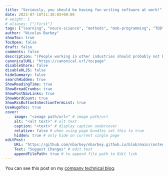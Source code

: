 ```yaml
---
title: "Seriously, you should be having fun writing software at work!"
date: 2023-07-18T11:30:03+00:00
# weight: 1
# aliases: ["/first"]
tags: ["learning", "neuro-science", "methods", "mob-programming", "TDD"]
author: "Nicolas Barbey"
showToc: true
TocOpen: false
draft: false
comments: false
description: "(People working in other industries should probably not be miserable at work either, but that is not the concern of this article.)"
canonicalURL: "https://canonical.url/to/page"
disableShare: false
disableHLJS: false
hideSummary: false
searchHidden: true
ShowReadingTime: true
ShowBreadCrumbs: true
ShowPostNavLinks: true
ShowWordCount: true
ShowRssButtonInSectionTermList: true
UseHugoToc: true
cover:
    image: "<image path/url>" # image path/url
    alt: "<alt text>" # alt text
    caption: "<text>" # display caption undercover
    relative: false # when using page bundles set this to true
    hidden: true # only hide on current single page
editPost:
    URL: "https://github.com/nbarbey/nbarbey.github.io/blob/main/content"
    Text: "Suggest Changes" # edit text
    appendFilePath: true # to append file path to Edit link
---
```


You can see this post on my [company technical blog](https://medium.com/leboncoin-tech-blog/seriously-you-should-be-having-fun-writing-software-at-work-fa92c7cd008c).

